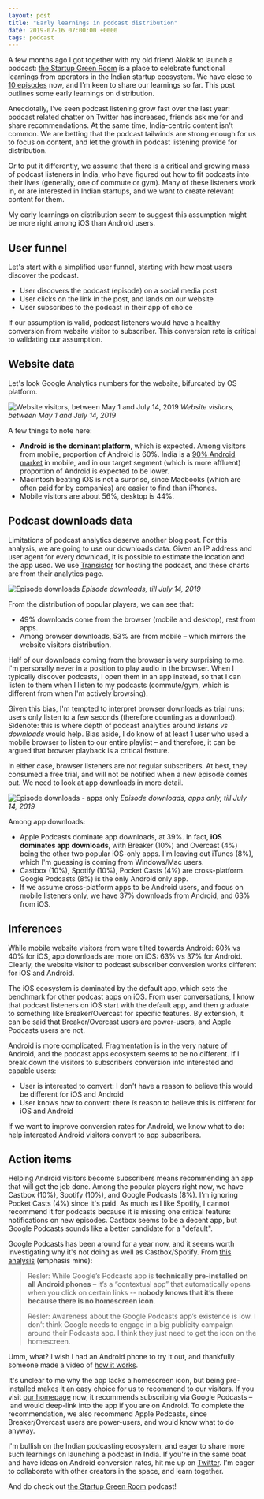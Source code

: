 ```yaml
---
layout: post
title: "Early learnings in podcast distribution"
date: 2019-07-16 07:00:00 +0000
tags: podcast
---
```


A few months ago I got together with my old friend Alokik to launch a podcast: [the Startup Green Room](https://startupgreenroom.com) is a place to celebrate functional learnings from operators in the Indian startup ecosystem. We have close to [10 episodes](https://startupgreenroom.com/episodes) now, and I'm keen to share our learnings so far. This post outlines some early learnings on distribution.

Anecdotally, I've seen podcast listening grow fast over the last year: podcast related chatter on Twitter has increased, friends ask me for and share recommendations. At the same time, India-centric content isn't common. We are betting that the podcast tailwinds are strong enough for us to focus on content, and let the growth in podcast listening provide for distribution.

Or to put it differently, we assume that there is a critical and growing mass of podcast listeners in India, who have figured out how to fit podcasts into their lives (generally, one of commute or gym). Many of these listeners work in, or are interested in Indian startups, and we want to create relevant content for them.

My early learnings on distribution seem to suggest this assumption might be more right among iOS than Android users.

## User funnel

Let's start with a simplified user funnel, starting with how most users discover the podcast.

- User discovers the podcast (episode) on a social media post
- User clicks on the link in the post, and lands on our website
- User subscribes to the podcast in their app of choice

If our assumption is valid, podcast listeners would have a healthy conversion from website visitor to subscriber. This conversion rate is critical to validating our assumption.

## Website data

Let's look Google Analytics numbers for the website, bifurcated by OS platform.

![Website visitors, between May 1 and July 14, 2019](/images/podcast-distribution/ga.png)
_Website visitors, between May 1 and July 14, 2019_

A few things to note here:

- **Android is the dominant platform**, which is expected. Among visitors from mobile, proportion of Android is 60%. India is a [90% Android market](http://gs.statcounter.com/os-market-share/mobile/india) in mobile, and in our target segment (which is more affluent) proportion of Android is expected to be lower.
- Macintosh beating iOS is not a surprise, since Macbooks (which are often paid for by companies) are easier to find than iPhones.
- Mobile visitors are about 56%, desktop is 44%.

## Podcast downloads data

Limitations of podcast analytics deserve another blog post. For this analysis, we are going to use our downloads data. Given an IP address and user agent for every download, it is possible to estimate the location and the app used. We use [Transistor](https://transistor.fm/) for hosting the podcast, and these charts are from their analytics page.

![Episode downloads](/images/podcast-distribution/downloads-all.png)
_Episode downloads, till July 14, 2019_

From the distribution of popular players, we can see that:

- 49% downloads come from the browser (mobile and desktop), rest from apps.
- Among browser downloads, 53% are from mobile – which mirrors the website visitors distribution.

Half of our downloads coming from the browser is very surprising to me. I'm personally never in a position to play audio in the browser. When I typically discover podcasts, I open them in an app instead, so that I can listen to them when I listen to my podcasts (commute/gym, which is different from when I'm actively browsing).

Given this bias, I'm tempted to interpret browser downloads as trial runs: users only listen to a few seconds (therefore counting as a download). Sidenote: this is where depth of podcast analytics around _listens vs downloads_ would help. Bias aside, I do know of at least 1 user who used a mobile browser to listen to our entire playlist – and therefore, it can be argued that browser playback is a critical feature.

In either case, browser listeners are not regular subscribers. At best, they consumed a free trial, and will not be notified when a new episode comes out. We need to look at app downloads in more detail.

![Episode downloads - apps only](/images/podcast-distribution/downloads-apps.png)
_Episode downloads, apps only, till July 14, 2019_

Among app downloads:

- Apple Podcasts dominate app downloads, at 39%. In fact, **iOS dominates app downloads**, with Breaker (10%) and Overcast (4%) being the other two popular iOS-only apps. I'm leaving out iTunes (8%), which I'm guessing is coming from Windows/Mac users.
- Castbox (10%), Spotify (10%), Pocket Casts (4%) are cross-platform. Google Podcasts (8%) is the only Android only app.
- If we assume cross-platform apps to be Android users, and focus on mobile listeners only, we have 37% downloads from Android, and 63% from iOS.

## Inferences

While mobile website visitors from were tilted towards Android: 60% vs 40% for iOS, app downloads are more on iOS: 63% vs 37% for Android. Clearly, the website visitor to podcast subscriber conversion works different for iOS and Android.

The iOS ecosystem is dominated by the default app, which sets the benchmark for other podcast apps on iOS. From user conversations, I know that podcast listeners on iOS start with the default app, and then graduate to something like Breaker/Overcast for specific features. By extension, it can be said that Breaker/Overcast users are power-users, and Apple Podcasts users are not.

Android is more complicated. Fragmentation is in the very nature of Android, and the podcast apps ecosystem seems to be no different. If I break down the visitors to subscribers conversion into interested and capable users:

- User is interested to convert: I don't have a reason to believe this would be different for iOS and Android
- User knows how to convert: there _is_ reason to believe this is different for iOS and Android

If we want to improve conversion rates for Android, we know what to do: help interested Android visitors convert to app subscribers.

## Action items

Helping Android visitors become subscribers means recommending an app that will get the job done. Among the popular players right now, we have Castbox (10%), Spotify (10%), and Google Podcasts (8%). I'm ignoring Pocket Casts (4%) since it's paid. As much as I like Spotify, I cannot recommend it for podcasts because it is missing one critical feature: notifications on new episodes. Castbox seems to be a decent app, but Google Podcasts sounds like a better candidate for a "default".

Google Podcasts has been around for a year now, and it seems worth investigating why it's not doing as well as Castbox/Spotify. From [this analysis](https://www.amplifimedia.com/blogstein/2018/12/5/why-is-google-podcasts-app-failing-so-hard) (emphasis mine):

> Resler: While Google’s Podcasts app is **technically pre-installed on all Android phones** – it’s a “contextual app” that automatically opens when you click on certain links -- **nobody knows that it’s there because there is no homescreen icon**.
>
> Resler: Awareness about the Google Podcasts app’s existence is low. I don’t think Google needs to engage in a big publicity campaign around their Podcasts app. I think they just need to get the icon on the homescreen.

Umm, what? I wish I had an Android phone to try it out, and thankfully someone made a video of [how it works](https://www.youtube.com/watch?v=0dUVeQmCRaA).

It's unclear to me why the app lacks a homescreen icon, but being pre-installed makes it an easy choice for us to recommend to our visitors. If you visit [our homepage](https://startupgreenroom.com) now, it recommends subscribing via Google Podcasts – and would deep-link into the app if you are on Android. To complete the recommendation, we also recommend Apple Podcasts, since Breaker/Overcast users are power-users, and would know what to do anyway.

I'm bullish on the Indian podcasting ecosystem, and eager to share more such learnings on launching a podcast in India. If you're in the same boat and have ideas on Android conversion rates, hit me up on [Twitter](https://twitter.com/arjunattam). I'm eager to collaborate with other creators in the space, and learn together.

And do check out [the Startup Green Room](https://startupgreenroom.com) podcast!
